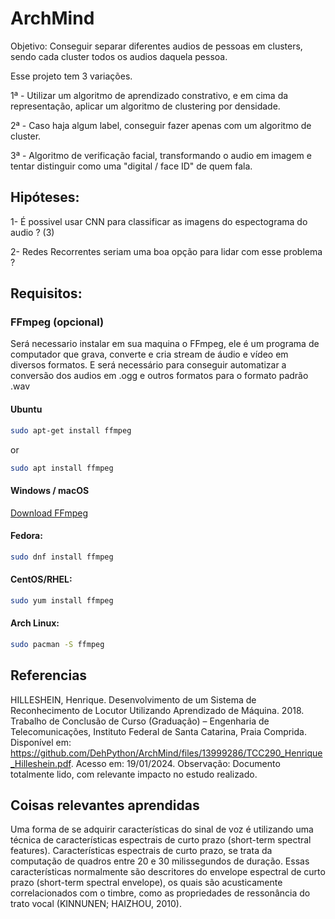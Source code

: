 # ArchMind

Objetivo: Conseguir separar diferentes audios de pessoas em clusters, sendo cada cluster todos os audios daquela pessoa.

Esse projeto tem 3 variações.

1ª - Utilizar um algoritmo de aprendizado constrativo, e em cima da representação, aplicar um algoritmo de clustering por densidade.

2ª - Caso haja algum label, conseguir fazer apenas com um algoritmo de cluster.

3ª - Algoritmo de verificação facial, transformando o audio em imagem e tentar distinguir como uma "digital / face ID" de quem fala.

## Hipóteses:

1- É possivel usar CNN para classificar as imagens do espectograma do audio ? (3)

2- Redes Recorrentes seriam uma boa opção para lidar com esse problema ?

## Requisitos:
### FFmpeg (opcional)
Será necessario instalar em sua maquina o FFmpeg, ele é um programa de computador que grava, converte e cria stream de áudio e vídeo em diversos formatos. E será necessário para conseguir automatizar a conversão dos audios em .ogg e outros formatos para o formato padrão .wav 

#### Ubuntu
```bash
sudo apt-get install ffmpeg
```
or

```bash
sudo apt install ffmpeg
```
#### Windows / macOS
[Download FFmpeg](https://ffmpeg.org/download.html)

#### Fedora:

```bash
sudo dnf install ffmpeg
```

#### CentOS/RHEL:

```bash
sudo yum install ffmpeg
```

#### Arch Linux:

```bash
sudo pacman -S ffmpeg
```

## Referencias

HILLESHEIN, Henrique. Desenvolvimento de um Sistema de Reconhecimento de Locutor Utilizando Aprendizado de Máquina. 2018. Trabalho de Conclusão de Curso (Graduação) – Engenharia de Telecomunicações, Instituto Federal de Santa
Catarina, Praia Comprida. Disponível em: <https://github.com/DehPython/ArchMind/files/13999286/TCC290_Henrique_Hilleshein.pdf>. Acesso em: 19/01/2024. Observação: Documento totalmente lido, com relevante impacto no estudo realizado.

## Coisas relevantes aprendidas

Uma forma de se adquirir características do sinal de voz é utilizando uma técnica de características espectrais de curto prazo (short-term spectral features). Características espectrais de curto prazo, se trata da computação de quadros entre 20 e 30 milissegundos de duração. Essas características normalmente são descritores do envelope espectral de curto prazo (short-term spectral envelope), os quais são acusticamente correlacionados com o timbre, como as propriedades de ressonância do trato vocal (KINNUNEN; HAIZHOU, 2010).